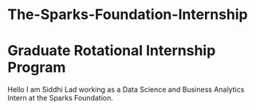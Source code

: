 # The-Sparks-Foundation-Internship
# Graduate Rotational Internship Program

Hello I am Siddhi Lad working as a Data Science and Business Analytics Intern at the Sparks Foundation.

